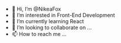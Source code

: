 - 👋 Hi, I’m @NikeaFox
- 👀 I’m interested in Front-End Development
- 🌱 I’m currently learning React
- 💞️ I’m looking to collaborate on ...
- 📫 How to reach me ...

<!---
NikeaFox/NikeaFox is a ✨ special ✨ repository because its `README.md` (this file) appears on your GitHub profile.
You can click the Preview link to take a look at your changes.
--->
